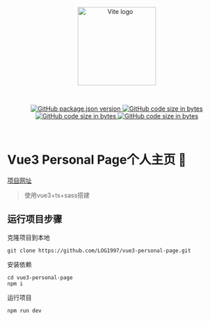 <p align="center">
  <a href="https://24years.top" target="_blank" rel="noopener noreferrer">
    <img width="180" src="https://raw.githubusercontent.com/LOG1997/vue3-personal-page/8914ba40f69972a3518f25e03d40c6767ccb1424/src/assets/images/ReadmeLogo.svg" alt="Vite logo">
  </a>
</p>
<br/>
<p align="center">
<a href="https://github.com/LOG1997/vue3-personal-page">
<img alt="GitHub package.json version" src="https://img.shields.io/github/package-json/v/log1997/vue3-personal-page?style=flat-square">
</a>
<a href="https://github.com/LOG1997/vue3-personal-page">
<img alt="GitHub code size in bytes" src="https://img.shields.io/github/languages/code-size/log1997/vue3-personal-page?style=flat-square">
</a>
<a href="https://github.com/LOG1997/vue3-personal-page">
<img alt="GitHub code size in bytes" src="https://img.shields.io/static/v1?label=vue&message=3.2.37&color=brightgreen&style=flat-square">
</a>
<a href="https://cn.vitejs.dev/">
<img alt="GitHub code size in bytes" src="https://img.shields.io/static/v1?label=vite&message=3.1.0&color=blueviolet&style=flat-square">
</a>
</p>
<br/>

# Vue3 Personal Page个人主页 🦓

[项目网址](https://24years.top)
> 使用vue3+ts+sass搭建

## 运行项目步骤
克隆项目到本地
```
git clone https://github.com/LOG1997/vue3-personal-page.git
```
安装依赖
```
cd vue3-personal-page
npm i
```
运行项目
```
npm run dev
```